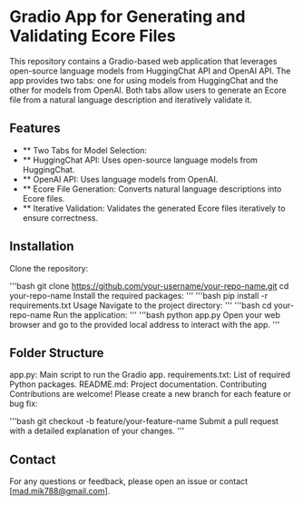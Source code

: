 # Gradio App for Generating and Validating Ecore Files
This repository contains a Gradio-based web application that leverages open-source language models from HuggingChat API and OpenAI API. The app provides two tabs: one for using models from HuggingChat and the other for models from OpenAI. Both tabs allow users to generate an Ecore file from a natural language description and iteratively validate it.

## Features
- ** Two Tabs for Model Selection:
 - ** HuggingChat API: Uses open-source language models from HuggingChat.
 - ** OpenAI API: Uses language models from OpenAI.
- ** Ecore File Generation: Converts natural language descriptions into Ecore files.
- ** Iterative Validation: Validates the generated Ecore files iteratively to ensure correctness.
## Installation
Clone the repository:

'''bash
git clone https://github.com/your-username/your-repo-name.git
cd your-repo-name
Install the required packages:
'''
'''bash
pip install -r requirements.txt
Usage
Navigate to the project directory:
'''
'''bash
cd your-repo-name
Run the application:
'''
'''bash
python app.py
Open your web browser and go to the provided local address to interact with the app.
'''
## Folder Structure
app.py: Main script to run the Gradio app.
requirements.txt: List of required Python packages.
README.md: Project documentation.
Contributing
Contributions are welcome! Please create a new branch for each feature or bug fix:

'''bash
git checkout -b feature/your-feature-name
Submit a pull request with a detailed explanation of your changes.
'''


## Contact
For any questions or feedback, please open an issue or contact [mad.mik788@gmail.com].

